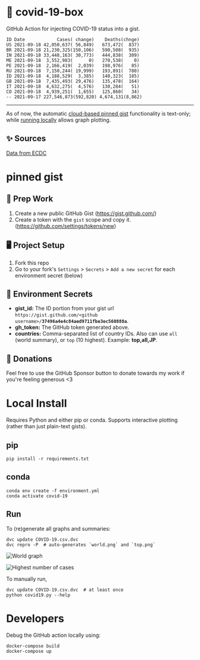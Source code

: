 # 🏥 covid-19-box

GitHub Action for injecting COVID-19 status into a gist.

```
ID Date            Cases( change)    Deaths(chnge)
US 2021-09-18 42,050,637( 56,849)   673,472(  837)
BR 2021-09-18 21,230,325(150,106)   590,508(  935)
IN 2021-09-18 33,448,163( 30,773)   444,838(  309)
ME 2021-09-18  3,552,983(      0)   270,538(    0)
PE 2021-09-18  2,166,419(  2,039)   198,976(   85)
RU 2021-09-18  7,150,244( 19,999)   193,891(  780)
ID 2021-09-18  4,188,529(  3,385)   140,323(  185)
GB 2021-09-18  7,435,493( 29,476)   135,478(  164)
IT 2021-09-18  4,632,275(  4,576)   130,284(   51)
CO 2021-09-18  4,939,251(  1,655)   125,860(   34)
-- 2021-09-17 227,546,873(592,820) 4,674,131(8,862)
```

---

As of now, the automatic [cloud-based pinned gist](#pinned-gist) functionality is text-only;
while [running locally](#local-install) allows graph plotting.

## ✨ Sources

[Data from ECDC](https://www.ecdc.europa.eu/en/publications-data/download-todays-data-geographic-distribution-covid-19-cases-worldwide)

# pinned gist

## 🎒 Prep Work
1. Create a new public GitHub Gist (https://gist.github.com/)
1. Create a token with the `gist` scope and copy it. (https://github.com/settings/tokens/new)

## 🖥 Project Setup
1. Fork this repo
1. Go to your fork's `Settings` > `Secrets` > `Add a new secret` for each environment secret (below)

## 🤫 Environment Secrets
- **gist_id:** The ID portion from your gist url `https://gist.github.com/<github username>/`**`37496a4e4c84aed9711fbe3ec560888a`**.
- **gh_token:** The GitHub token generated above.
- **countries:** Comma-separated list of country IDs. Also can use `all` (world summary), or `top` (10 highest). Example: **top,all,JP**.

## 💸 Donations

Feel free to use the GitHub Sponsor button to donate towards my work if you're feeling generous <3

# Local Install

Requires Python and either pip or conda. Supports interactive plotting (rather than just plain-text gists).

## pip

```
pip install -r requirements.txt
```

## conda

```
conda env create -f environment.yml
conda activate covid-19
```

## Run

To (re)generate all graphs and summaries:

```
dvc update COVID-19.csv.dvc
dvc repro -P  # auto-generates `world.png` and `top.png`
```

![World graph](world.png)

![Highest number of cases](top.png)

To manually run,

```
dvc update COVID-19.csv.dvc  # at least once
python covid19.py --help
```

# Developers

Debug the GitHub action locally using:

```
docker-compose build
docker-compose up
```
